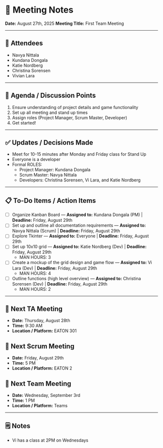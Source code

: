 # 📝 Meeting Notes

**Date:** August 27th, 2025
**Meeting Title:** First Team Meeting

---

## 👥 Attendees

- Navya Nittala
- Kundana Dongala
- Katie Nordberg
- Christina Sorensen
- Vivian Lara

---

## 📌 Agenda / Discussion Points

1. Ensure understanding of project details and game functionality
2. Set up all meeting and stand up times
3. Assign roles (Project Manager, Scrum Master, Developer)
4. Get started!

---

## ✅ Updates / Decisions Made

- Meet for 10-15 minutes after Monday and Friday class for Stand Up
- Everyone is a developer
- Formal ROLES:
  - Project Manager: Kundana Dongala
  - Scrum Master: Navya Nittala
  - Developers: Christina Sorensen, Vi Lara, and Katie Nordberg

---

## 📋 To-Do Items / Action Items

- [ ] Organize Kanban Board — **Assigned to:** Kundana Dongala (PM) | **Deadline:** Friday, August 29th
- [ ] Set up and outline all documentation requirements — **Assigned to:** Navya Nittala (Scrum) | **Deadline:** Friday, August 29th
- [ ] Explore Tkinter — **Assigned to:** Everyone | **Deadline:** Friday, August 29th
- [ ] Set up 10x10 grid — **Assigned to:** Katie Nordberg (Dev) | **Deadline:** Friday, August 29th
  - MAN HOURS: 3
- [ ] Create a mockup of the grid design and game flow — **Assigned to:** Vi Lara (Dev) | **Deadline:** Friday, August 29th
  - MAN HOURS: 4
- [ ] Outline functions (high level overview) — **Assigned to:** Christina Sorensen (Dev) | **Deadline:** Friday, August 29th
  - MAN HOURS: 2

---

## 📅 Next TA Meeting

- **Date:** Thursday, August 28th
- **Time:** 9:30 AM
- **Location / Platform:** EATON 301

## 📅 Next Scrum Meeting

- **Date:** Friday, August 29th
- **Time:** 5 PM
- **Location / Platform:** EATON 2

## 📅 Next Team Meeting

- **Date:** Wednesday, September 3rd
- **Time:** 1 PM
- **Location / Platform:** Teams

---

## 🗒️ Notes

- Vi has a class at 2PM on Wednesdays
